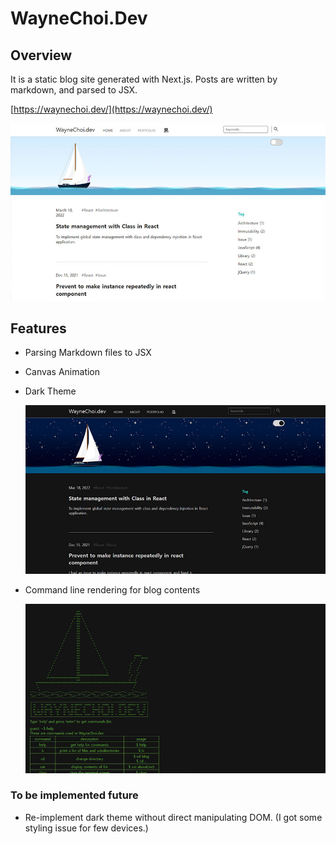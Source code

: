 # WayneChoi.Dev

## Overview

It is a static blog site generated with Next.js. Posts are written by markdown, and parsed to JSX.

[https://waynechoi.dev/](https://waynechoi.dev/)

<img width="600" src="./public/screenshot/waynechoi_dev.jpg">

## Features

- Parsing Markdown files to JSX

- Canvas Animation

- Dark Theme

    <img width="600" src="./public/screenshot/waynechoi_dev_dark.jpg">

- Command line rendering for blog contents

    <img width="600" src="./public/screenshot/waynechoi_dev_cli.jpg">

### To be implemented future

- Re-implement dark theme without direct manipulating DOM. (I got some styling issue for few devices.)
